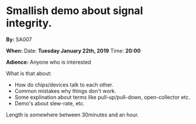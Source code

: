 # Smallish demo about signal integrity.


**By:** SA007

**When:** Date: **Tuesday January 22th, 2019**  Time: **20:00**

**Adience:**
Anyone who is interested 

What is that about:
- How do chips/devices talk to each other.
- Common mistakes why things don't work.
- Some explination about terms like pull-up/pull-down, open-collector etc.
- Demo's about slew-rate, etc.

Length is somewhere between 30minutes and an hour.  

